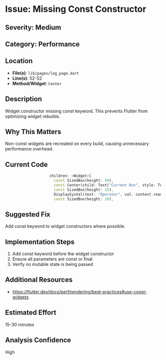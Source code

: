# Issue: Missing Const Constructor

## Severity: Medium

## Category: Performance

## Location
- **File(s)**: `lib/pages/log_page.dart`
- **Line(s)**: 52-52
- **Method/Widget**: `Center`

## Description
Widget constructor missing const keyword. This prevents Flutter from optimizing widget rebuilds.

## Why This Matters
Non-const widgets are recreated on every build, causing unnecessary performance overhead.

## Current Code
```dart
                    children: <Widget>[
                      const SizedBox(height: 50),
                      const Center(child: Text("Current Run", style: TextStyle(fontSize: 35, decoration: TextDecoration.underline, fontWeight: FontWeight.bold))),
                      const SizedBox(height: 25),
                      DisplaySysVal(text: "Operator", val: context.read<SystemDataModel>().userHandler.getUserName(context.read<SystemDataModel>().activeDevice?.currentRun?.startUser ?? "None")),
                      const SizedBox(height: 10),
```

## Suggested Fix
Add const keyword to widget constructors where possible.

## Implementation Steps
1. Add const keyword before the widget constructor
2. Ensure all parameters are const or final
3. Verify no mutable state is being passed

## Additional Resources
- https://flutter.dev/docs/perf/rendering/best-practices#use-const-widgets

## Estimated Effort
15-30 minutes

## Analysis Confidence
High
